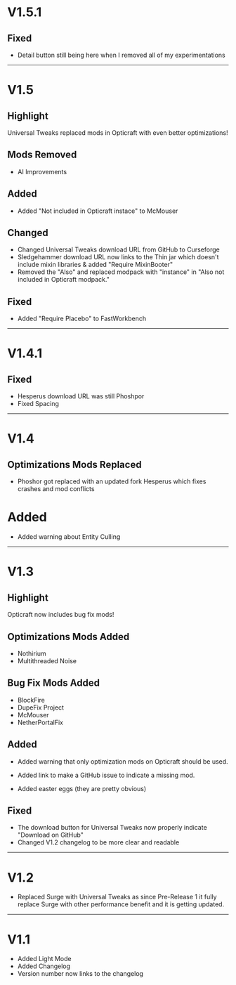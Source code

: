 # V1.5.1

## Fixed

- Detail button still being here when I removed all of my experimentations

---

# V1.5

## Highlight

Universal Tweaks replaced mods in Opticraft with even better optimizations!

## Mods Removed

- AI Improvements

## Added

- Added "Not included in Opticraft instace" to McMouser

## Changed

- Changed Universal Tweaks download URL from GitHub to Curseforge
- Sledgehammer download URL now links to the Thin jar which doesn't include mixin libraries & added "Require MixinBooter"
- Removed the "Also" and replaced modpack with "instance" in "Also not included in Opticraft modpack."

## Fixed

- Added "Require Placebo" to FastWorkbench

---

# V1.4.1

## Fixed

- Hesperus download URL was still Phoshpor
- Fixed Spacing

---

# V1.4

## Optimizations Mods Replaced

- Phoshor got replaced with an updated fork Hesperus which fixes crashes and mod conflicts

# Added

- Added warning about Entity Culling

---

# V1.3

## Highlight

Opticraft now includes bug fix mods!

## Optimizations Mods Added

- Nothirium
- Multithreaded Noise

## Bug Fix Mods Added

- BlockFire
- DupeFix Project
- McMouser
- NetherPortalFix

## Added

- Added warning that only optimization mods on Opticraft should be used.
- Added link to make a GitHub issue to indicate a missing mod.

- Added easter eggs (they are pretty obvious)

## Fixed

- The download button for Universal Tweaks now properly indicate "Download on GitHub"
- Changed V1.2 changelog to be more clear and readable

---

# V1.2

- Replaced Surge with Universal Tweaks as since Pre-Release 1 it fully replace Surge with other performance benefit and it is getting updated.

---

# V1.1

- Added Light Mode
- Added Changelog
- Version number now links to the changelog
